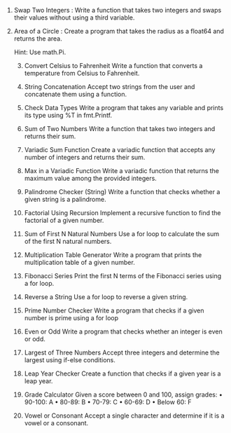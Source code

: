 1. Swap Two Integers : Write a function that takes two integers and swaps their values without using a third variable.
2. Area of a Circle : Create a program that takes the radius as a float64 and returns the area.

   Hint: Use math.Pi.

   3.  Convert Celsius to Fahrenheit
   Write a function that converts a temperature from Celsius to Fahrenheit.

   4. String Concatenation
      Accept two strings from the user and concatenate them using a function.
   5. Check Data Types
      Write a program that takes any variable and prints its type using %T in fmt.Printf.
   6. Sum of Two Numbers
      Write a function that takes two integers and returns their sum.
   7. Variadic Sum Function
      Create a variadic function that accepts any number of integers and returns their sum.
   8. Max in a Variadic Function
      Write a variadic function that returns the maximum value among the provided integers.
   9. Palindrome Checker (String)
      Write a function that checks whether a given string is a palindrome.
   10. Factorial Using Recursion
       Implement a recursive function to find the factorial of a given number.
   11. Sum of First N Natural Numbers
       Use a for loop to calculate the sum of the first N natural numbers.
   12. Multiplication Table Generator
       Write a program that prints the multiplication table of a given number.
   13. Fibonacci Series
       Print the first N terms of the Fibonacci series using a for loop.
   14. Reverse a String
       Use a for loop to reverse a given string.
   15. Prime Number Checker
       Write a program that checks if a given number is prime using a for loop
   16. Even or Odd
       Write a program that checks whether an integer is even or odd.
   17. Largest of Three Numbers
       Accept three integers and determine the largest using if-else conditions.
   18. Leap Year Checker
       Create a function that checks if a given year is a leap year.
   19. Grade Calculator
       Given a score between 0 and 100, assign grades:
       •	90-100: A
       •	80-89: B
       •	70-79: C
       •	60-69: D
       •	Below 60: F
   20. Vowel or Consonant
       Accept a single character and determine if it is a vowel or a consonant.
